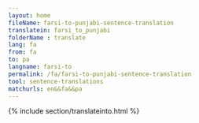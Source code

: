 ```yaml
---
layout: home
fileName: farsi-to-punjabi-sentence-translation
translatein: farsi_to_punjabi
folderName : translate
lang: fa
from: fa
to: pa
langname: farsi-to
permalink: /fa/farsi-to-punjabi-sentence-translation
tool: sentence-translations
matchurls: en&&fa&&pa
---
```

{% include section/translateinto.html %}
